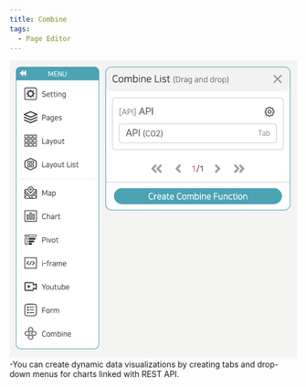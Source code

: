 ```yaml
---
title: Combine
tags:
  - Page Editor
---
```



![Pages editor Conbine](./71.png)
-You can create dynamic data visualizations by creating tabs and drop-down
menus for charts linked with REST API.
<br/><br/>
